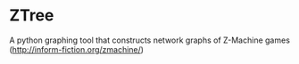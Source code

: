 # ZTree
A python graphing tool that constructs network graphs of Z-Machine games (http://inform-fiction.org/zmachine/)


